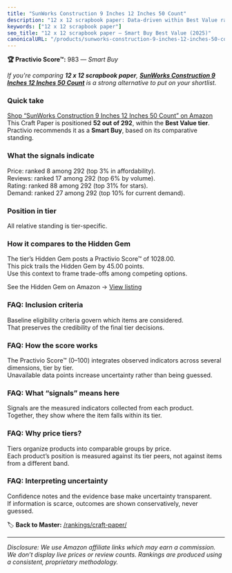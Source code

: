 ```yaml
---
title: "SunWorks Construction 9 Inches 12 Inches 50 Count"
description: "12 x 12 scrapbook paper: Data-driven within Best Value ranking using the Practivio Score™. Positioned by quality, value, demand, findability, momentum."
keywords: ["12 x 12 scrapbook paper"]
seo_title: "12 x 12 scrapbook paper — Smart Buy Best Value (2025)"
canonicalURL: "/products/sunworks-construction-9-inches-12-inches-50-count-B0015ZY5G4/"
---
```


**🏆 Practivio Score™:** 983 — _Smart Buy_


*If you're comparing **12 x 12 scrapbook paper**, **[SunWorks Construction 9 Inches 12 Inches 50 Count](https://www.amazon.com/dp/B0015ZY5G4?tag=practivio-20)** is a strong alternative to put on your shortlist.*
### Quick take
[Shop “SunWorks Construction 9 Inches 12 Inches 50 Count” on Amazon](https://www.amazon.com/dp/B0015ZY5G4?tag=practivio-20)
This Craft Paper is positioned **52 out of 292**, within the **Best Value tier**.  
Practivio recommends it as a **Smart Buy**, based on its comparative standing.

### What the signals indicate
Price: ranked 8 among 292 (top 3% in affordability).  
Reviews: ranked 17 among 292 (top 6% by volume).  
Rating: ranked 88 among 292 (top 31% for stars).  
Demand: ranked 27 among 292 (top 10% for current demand).

### Position in tier
All relative standing is tier-specific.

### How it compares to the Hidden Gem
The tier’s Hidden Gem posts a Practivio Score™ of 1028.00.  
This pick trails the Hidden Gem by 45.00 points.  
Use this context to frame trade-offs among competing options.  

See the Hidden Gem on Amazon → [View listing](https://www.amazon.com/dp/B00178QQJ8?tag=practivio-20)

### FAQ: Inclusion criteria
Baseline eligibility criteria govern which items are considered.  
That preserves the credibility of the final tier decisions.

### FAQ: How the score works
The Practivio Score™ (0–100) integrates observed indicators across several dimensions, tier by tier.  
Unavailable data points increase uncertainty rather than being guessed.

### FAQ: What “signals” means here
Signals are the measured indicators collected from each product.  
Together, they show where the item falls within its tier.

### FAQ: Why price tiers?
Tiers organize products into comparable groups by price.  
Each product’s position is measured against its tier peers, not against items from a different band.

### FAQ: Interpreting uncertainty
Confidence notes and the evidence base make uncertainty transparent.  
If information is scarce, outcomes are shown conservatively, never guessed.


🏷️ **Back to Master:** [/rankings/craft-paper/](/rankings/craft-paper/)

---
_Disclosure: We use Amazon affiliate links which may earn a commission. We don’t display live prices or review counts. Rankings are produced using a consistent, proprietary methodology._
